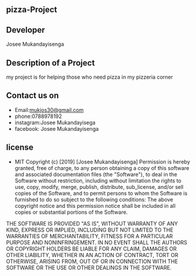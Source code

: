 ## pizza-Project

## Developer

Josee Mukandayisenga

## Description of a Project
my project  is for helping those who need pizza in my pizzeria corner
## Contact us on
+ Email:mukjos30@gmail.com
+ phone:0788978192
+ instagram:Josee Mukandayisega
+ facebook: Josee Mukandayisenga
 ## license
+ MIT Copyright (c) [2019] [Josee Mukandayisenga]
Permission is hereby granted, free of charge, to any person obtaining a copy of this software and associated documentation files (the "Software"), to deal in the Software without restriction, including without limitation the rights to use, copy, modify, merge, publish, distribute, sub_license, and/or sell copies of the Software, and to permit persons to whom the Software is furnished to do so subject to the following conditions:
The above copyright notice and this permission notice shall be included in all copies or substantial portions of the Software.

THE SOFTWARE IS PROVIDED "AS IS", WITHOUT WARRANTY OF ANY KIND, EXPRESS OR IMPLIED, INCLUDING BUT NOT LIMITED TO THE WARRANTIES OF MERCHANTABILITY, FITNESS FOR A PARTICULAR PURPOSE AND NONINFRINGEMENT. IN NO EVENT SHALL THE AUTHORS OR COPYRIGHT HOLDERS BE LIABLE FOR ANY CLAIM, DAMAGES OR OTHER LIABILITY, WHETHER IN AN ACTION OF CONTRACT, TORT OR OTHERWISE, ARISING FROM, OUT OF OR IN CONNECTION WITH THE SOFTWARE OR THE USE OR OTHER DEALINGS IN THE SOFTWARE.
